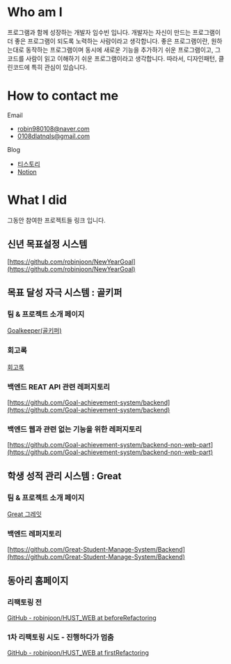# Who am I

프로그램과 함께 성장하는 개발자 임수빈 입니다. 개발자는 자신이 만드는 프로그램이 더 좋은 프로그램이 되도록 노력하는 사람이라고 생각합니다. 좋은 프로그램이란, 원하는대로 동작하는 프로그램이며 동시에 새로운 기능을 추가하기 쉬운 프로그램이고, 그 코드를 사람이 읽고 이해하기 쉬운 프로그램이라고 생각합니다. 따라서, 디자인패턴, 클린코드에 특히 관심이 있습니다.

# How to contact me
Email 
- robin980108@naver.com 
- 0108dlatnqls@gmail.com 

Blog 
- [티스토리](https://blog.robinjoon.xyz) 
- [Notion](https://robinjoon.notion.site/e1cd3a16c4954d9a9f2c50a6293e523b)

# What I did

그동안 참여한 프로젝트들 링크 입니다.

## 신년 목표설정 시스템

[https://github.com/robinjoon/NewYearGoal](https://github.com/robinjoon/NewYearGoal)

## 목표 달성 자극 시스템 : 골키퍼

### 팀 & 프로젝트 소개 페이지

[Goalkeeper(골키퍼)](https://github.com/Goal-achievement-system)

### 회고록
[회고록](https://robinjoon.notion.site/Great-ab2740cf8f6e450684d15e816da65742)

### 백엔드 REAT API 관련 레퍼지토리

[https://github.com/Goal-achievement-system/backend](https://github.com/Goal-achievement-system/backend)

### 백엔드 웹과 관련 없는 기능을 위한 레퍼지토리

[https://github.com/Goal-achievement-system/backend-non-web-part](https://github.com/Goal-achievement-system/backend-non-web-part)

## 학생 성적 관리 시스템 : Great

### 팀 & 프로젝트 소개 페이지

[Great 그레잇](https://github.com/Great-Student-Manage-System)

### 백엔드 레퍼지토리

[https://github.com/Great-Student-Manage-System/Backend](https://github.com/Great-Student-Manage-System/Backend)

## 동아리 홈페이지

### 리팩토링 전

[GitHub - robinjoon/HUST_WEB at beforeRefactoring](https://github.com/robinjoon/HUST_WEB/tree/beforeRefactoring)

### 1차 리팩토링 시도 - 진행하다가 멈춤

[GitHub - robinjoon/HUST_WEB at firstRefactoring](https://github.com/robinjoon/HUST_WEB/tree/firstRefactoring)
